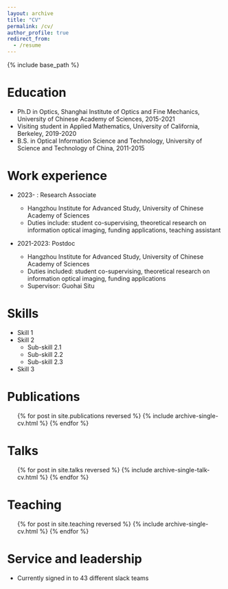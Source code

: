 ```yaml
---
layout: archive
title: "CV"
permalink: /cv/
author_profile: true
redirect_from:
  - /resume
---
```


{% include base_path %}

Education
======
* Ph.D in Optics, Shanghai Institute of Optics and Fine Mechanics, University of Chinese Academy of Sciences, 2015-2021
* Visiting student in Applied Mathematics, University of California, Berkeley, 2019-2020
* B.S. in Optical Information Science and Technology, University of Science and Technology of China, 2011-2015

Work experience
======
* 2023- : Research Associate
  * Hangzhou Institute for Advanced Study, University of Chinese Academy of Sciences
  * Duties include: student co-supervising, theoretical research on information optical imaging, funding applications, teaching assistant

* 2021-2023: Postdoc
  * Hangzhou Institute for Advanced Study, University of Chinese Academy of Sciences
  * Duties included: student co-supervising, theoretical research on information optical imaging, funding applications
  * Supervisor: Guohai Situ
  
Skills
======
* Skill 1
* Skill 2
  * Sub-skill 2.1
  * Sub-skill 2.2
  * Sub-skill 2.3
* Skill 3

Publications
======
  <ul>{% for post in site.publications reversed %}
    {% include archive-single-cv.html %}
  {% endfor %}</ul>
  
Talks
======
  <ul>{% for post in site.talks reversed %}
    {% include archive-single-talk-cv.html  %}
  {% endfor %}</ul>
  
Teaching
======
  <ul>{% for post in site.teaching reversed %}
    {% include archive-single-cv.html %}
  {% endfor %}</ul>
  
Service and leadership
======
* Currently signed in to 43 different slack teams
